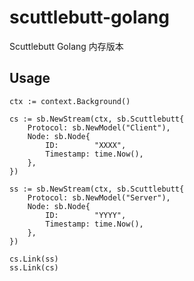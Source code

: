 # scuttlebutt-golang 
Scuttlebutt Golang 内存版本

## Usage

```
ctx := context.Background()

cs := sb.NewStream(ctx, sb.Scuttlebutt{
    Protocol: sb.NewModel("Client"),
    Node: sb.Node{
        ID:        "XXXX",
        Timestamp: time.Now(),
    },
})

ss := sb.NewStream(ctx, sb.Scuttlebutt{
    Protocol: sb.NewModel("Server"),
    Node: sb.Node{
        ID:        "YYYY",
        Timestamp: time.Now(),
    },
})

cs.Link(ss)
ss.Link(cs)
```




